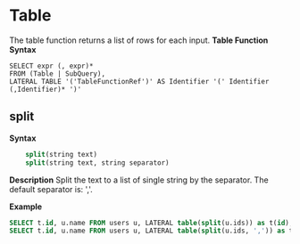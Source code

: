 # Table

The table function returns a list of rows for each input.
**Table Function Syntax**

```
SELECT expr (, expr)*
FROM (Table | SubQuery),
LATERAL TABLE '('TableFunctionRef')' AS Identifier '(' Identifier (,Identifier)* ')'
```

## split
**Syntax**

```sql
	split(string text)
	split(string text, string separator)
```
**Description**
Split the text to a list of single string by the separator. The default separator is: ','.

**Example**

```sql
SELECT t.id, u.name FROM users u, LATERAL table(split(u.ids)) as t(id);
SELECT t.id, u.name FROM users u, LATERAL table(split(u.ids, ',')) as t(id);
```